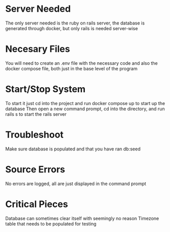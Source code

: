 # Server Needed
The only server needed is the ruby on rails server, the database is generated through docker, but only rails is needed server-wise
# Necesary Files
You will need to create an .env file with the necessary code and also the docker compose file, both just in the base level of the program
# Start/Stop System
To start it just cd into the project and run docker compose up to start up the database
Then open a new command prompt, cd into the directory, and run rails s to start the rails server
# Troubleshoot
Make sure database is populated and that you have ran db:seed
# Source Errors
No errors are logged, all are just displayed in the command prompt
# Critical Pieces
Database can sometimes clear itself with seemingly no reason
Timezone table that needs to be populated for testing
